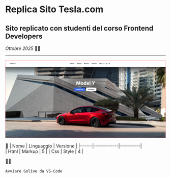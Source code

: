 # Replica Sito Tesla.com
## Sito replicato con studenti del corso Frontend Developers
*Ottobre 2025*
🧑‍💻

---

![Screenshot dell app](./images/screenshot.png)






🔨
| Nome | Linguaggio | Versione |
|------|------------|----------|      
| Html | Markup     | 5        |
| Css  | Style      | 4        | 

👨‍💻
```bash
Avviare Golive da VS-Code



 
  
